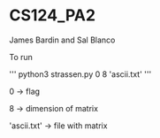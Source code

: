 # CS124_PA2

James Bardin and Sal Blanco


To run

'''
python3 strassen.py 0 8 'ascii.txt'
'''

0 -> flag

8 -> dimension of matrix

'ascii.txt' -> file with matrix
